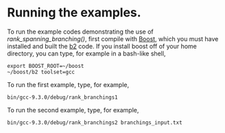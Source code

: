 # Running the examples.

To run the example codes demonstrating the use of *rank_spanning_branching()*, first compile with
[Boost](https://www.boost.org), which you must have installed and built the [b2](https://github.com/boostorg/wiki/wiki/Getting-Started%3A-Overview) code.  If you install boost off of your home directory, you can type, for example in a bash-like shell,

    export BOOST_ROOT=~/boost
    ~/boost/b2 toolset=gcc

To run the first example, type, for example,

    bin/gcc-9.3.0/debug/rank_branchings1

To run the second example, type, for example,

    bin/gcc-9.3.0/debug/rank_branchings2 branchings_input.txt

